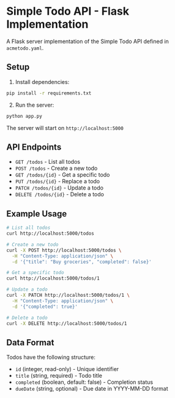 # Simple Todo API - Flask Implementation

A Flask server implementation of the Simple Todo API defined in `acmetodo.yaml`.

## Setup

1. Install dependencies:
```bash
pip install -r requirements.txt
```

2. Run the server:
```bash
python app.py
```

The server will start on `http://localhost:5000`

## API Endpoints

- `GET /todos` - List all todos
- `POST /todos` - Create a new todo
- `GET /todos/{id}` - Get a specific todo
- `PUT /todos/{id}` - Replace a todo
- `PATCH /todos/{id}` - Update a todo
- `DELETE /todos/{id}` - Delete a todo

## Example Usage

```bash
# List all todos
curl http://localhost:5000/todos

# Create a new todo
curl -X POST http://localhost:5000/todos \
  -H "Content-Type: application/json" \
  -d '{"title": "Buy groceries", "completed": false}'

# Get a specific todo
curl http://localhost:5000/todos/1

# Update a todo
curl -X PATCH http://localhost:5000/todos/1 \
  -H "Content-Type: application/json" \
  -d '{"completed": true}'

# Delete a todo
curl -X DELETE http://localhost:5000/todos/1
```

## Data Format

Todos have the following structure:
- `id` (integer, read-only) - Unique identifier
- `title` (string, required) - Todo title
- `completed` (boolean, default: false) - Completion status
- `dueDate` (string, optional) - Due date in YYYY-MM-DD format
